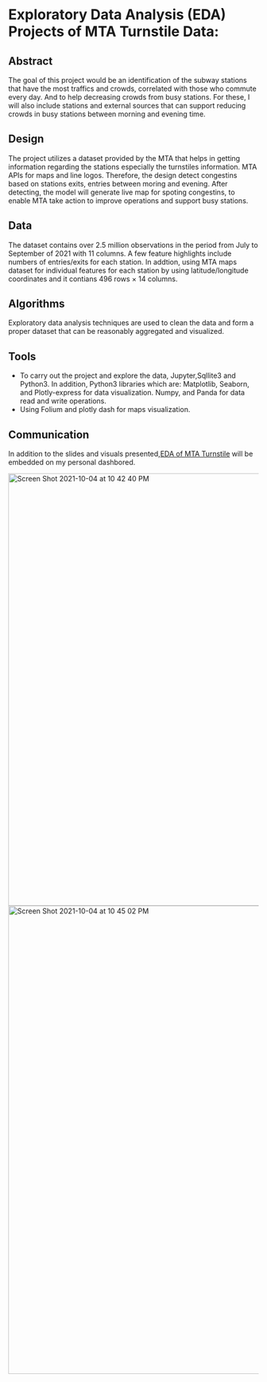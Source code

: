 # Exploratory Data Analysis (EDA) Projects of MTA Turnstile Data:

## Abstract 

The goal of this project would be an identification of the subway stations that have the most traffics and crowds, correlated with those who commute every day. And to help decreasing crowds from busy stations. For these, I will also include stations and external sources that can support reducing crowds in busy stations between morning and evening time. 

## Design 

The project utilizes a dataset provided by the MTA that helps in getting information regarding the stations especially the turnstiles information. MTA APIs for maps and line logos. Therefore, the design detect congestins based on stations exits, entries between moring and evening. After detecting, the model will generate live map for spoting congestins, to enable MTA take action to improve operations and support busy stations.  

## Data 

The dataset contains over 2.5 million observations in the period from July to September of 2021 with 11 columns. A few feature highlights include numbers of entries/exits for each station. In addtion, using MTA maps dataset for individual features for each station by using  latitude/longitude coordinates and it contians 496 rows × 14 columns.   

## Algorithms 

Exploratory data analysis techniques are used to clean the data and form a proper dataset that can be reasonably aggregated and visualized. 

## Tools 
* To carry out the project and explore the data, Jupyter,Sqllite3 and Python3. In addition, Python3 libraries which are: Matplotlib, Seaborn, and Plotly-express for data visualization. Numpy, and Panda for data read and write operations.
* Using Folium and plotly dash for maps visualization.  


## Communication 

In addition to the slides and visuals presented,[EDA of MTA Turnstile](https://chart-studio.plotly.com/dashboard/A-safarji:10/view) will be embedded on my personal dashbored. 

<img width="868" alt="Screen Shot 2021-10-04 at 10 42 40 PM" src="https://user-images.githubusercontent.com/20365333/135914534-d153b19e-e2a2-4a1a-b1d7-e4e32d7a7930.png">

<img width="940" alt="Screen Shot 2021-10-04 at 10 45 02 PM" src="https://user-images.githubusercontent.com/20365333/135914594-c6170e0e-3a9f-4f0a-8ae6-d8b0db9fd4f6.png">


